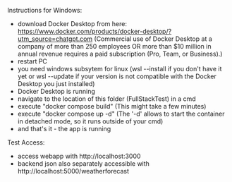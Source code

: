 Instructions for Windows:
- download Docker Desktop from here: https://www.docker.com/products/docker-desktop/?utm_source=chatgpt.com (Commercial use of Docker Desktop at a company of more than 250 employees OR more than $10 million in annual revenue requires a paid subscription (Pro, Team, or Business).)
- restart PC
- you need windows subsytem for linux (wsl --install if you don't have it yet or wsl --update if your version is not compatible with the Docker Desktop you just installed)
- Docker Desktop is running
- navigate to the location of this folder (FullStackTest) in a cmd
- execute "docker compose build" (This might take a few minutes)
- execute "docker compose up -d" (The '-d' allows to start the container in detached mode, so it runs outside of your cmd)
- and that's it - the app is running

Test Access:
- access webapp with http://localhost:3000
- backend json also separately accessible with http://localhost:5000/weatherforecast
